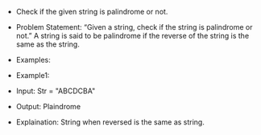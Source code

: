 - Check if the given string is palindrome or not.
- Problem Statement: “Given a string, check if the string is palindrome or not.” A string is said to be palindrome if the reverse of the string is the same as the string.

- Examples:

- Example1:
- Input: Str = "ABCDCBA"
- Output: Plaindrome
- Explaination: String when reversed is the same as string.
